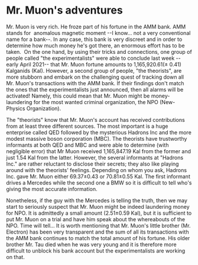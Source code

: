 # Mr. Muon's adventures

Mr. Muon is very rich. He froze part of his fortune in the AMM bank. AMM stands for  anomalous magnetic moment --I know... not a very conventional name for a bank--. In any case, this bank is very discreet and in order to determine how much money he's got there, an enormous effort has to be taken. 
On the one hand, by using their tricks and connections, one group of people called "the experimentalists" were able to conclude last week --early April 2021-- that Mr. Muon fortune amounts to 1,165,920.61(± 0.41) Kalganids (Kal). However, a second group of people, "the theorists", are more stubborn and embark on the challenging quest of tracking down all Mr. Muon's transactions with the AMM bank. If their findings don't match the ones that the experimentalists just announced, then all alarms will be activated! Namely, this could mean that Mr. Muon might be money-laundering for the most wanted criminal organization, the NPO (New-Physics Organization). 

The "theorists" know that Mr. Muon's account has received contributions from at least three different sources. The most important is a huge enterprise called QED followed by the mysterious Hadrons Inc and the more modest massive boson corporation (MBC). The theorists have trustworthy informants at both QED and MBC and were able to determine (with negligible error) that Mr Muon received 1,165,847.19 Kal from the former and just 1.54 Kal from the latter. However, the several informants at "Hadrons Inc." are rather reluctant to disclose their secrets; they also like playing around with the theorists' feelings. Depending on whom you ask, Hadrons Inc. gave Mr. Muon either 69.37±0.43 or 70.81±0.55 Kal. The first informant drives a Mercedes while the second one a BMW so it is difficult to tell who's giving the most accurate information. 

Nonetheless, if the guy with the Mercedes is telling the truth, then we may start to seriously suspect that Mr. Muon might be indeed laundering money for NPO. It is admittedly a small amount (2.51±0.59 Kal), but it is sufficient to put Mr. Muon on a trial and have him speak about the whereabouts of the NPO. Time will tell... It is worth mentioning that Mr. Muon's little brother (Mr. Electron) has been very transparent and the sum of all its transactions with the AMM bank continues to match the total amount of his fortune. His older brother Mr. Tau died when he was very young and it is therefore more difficult to unblock his bank account but the experimentalists are working on that.
